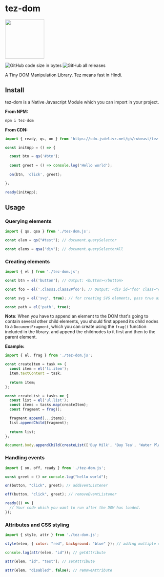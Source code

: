# tez-dom
<img src="https://raw.githubusercontent.com/rwbeast/tez-dom/master/logo.svg" width="128px" height="128px">

![GitHub code size in bytes](https://img.shields.io/github/languages/code-size/rwbeast/tez-dom)
![GitHub all releases](https://img.shields.io/github/downloads/rwbeast/tez-dom/total)

A Tiny DOM Manipulation Library. Tez means fast in Hindi.

## Install
tez-dom is a Native Javascript Module which you can import in your project.

**From NPM:**
```js
npm i tez-dom
```

**From CDN:**
```javascript
import { ready, qs, on } from 'https://cdn.jsdelivr.net/gh/rwbeast/tez-dom/tez-dom.js';

const initApp = () => {

  const btn = qs('#btn');
  
  const greet = () => console.log('Hello world');
  
  on(btn, 'click', greet);

};

ready(initApp);
```

## Usage

### Querying elements

```javascript
import { qs, qsa } from './tez-dom.js';

const elem = qs("#test"); // document.querySelector

const elems = qsa("div"); // document.querySelectorAll
```

### Creating elements

```javascript
import { el } from './tez-dom.js';

const btn = el('button'); // Output: <button></button>

const foo = el('.class1.class2#foo'); // Output: <div id="foo" class="class1 class2"></div>

const svg = el('svg', true); // for creating SVG elements, pass true as the second argument

const path = el('path', true);
```
**Note:** When you have to append an element to the DOM that's going to contain several other child elements, 
you should first append its child nodes to a `DocumentFragment`, which you can create using the `frag()` function included in the library. and append the childnodes
to it first and then to the parent element.

**Example:**
```javascript
import { el, frag } from './tez-dom.js';

const createItem = task => {
  const item = el('li.item');
  item.textContent = task;
  
  return item;
};

const createList = tasks => {
  const list = el('ul.list');
  const items = tasks.map(createItem);
  const fragment = frag();

  fragment.append(...items);
  list.appendChild(fragment);
  
  return list;
};

document.body.appendChild(createList(['Buy Milk', 'Buy Tea', 'Water Plants']));
```

### Handling events

```javascript 
import { on, off, ready } from './tez-dom.js';

const greet = () => console.log("hello world");

on(button, "click", greet); // addEventListener

off(button, "click", greet); // removeEventListener

ready(() => {
  // Your code which you want to run after the DOM has loaded.
});
```
### Attributes and CSS styling

```javascript
import { style, attr } from './tez-dom.js';

style(elem, { color: "red", background: "blue" }); // adding multiple styles to an element

console.log(attr(elem, "id")); // getAttribute

attr(elem, "id", "test"); // setAttribute

attr(elem, "disabled", false); // removeAttribute
```
